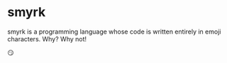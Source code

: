 # smyrk
smyrk is a programming language whose code is written entirely in emoji characters. Why? Why not!

😏
